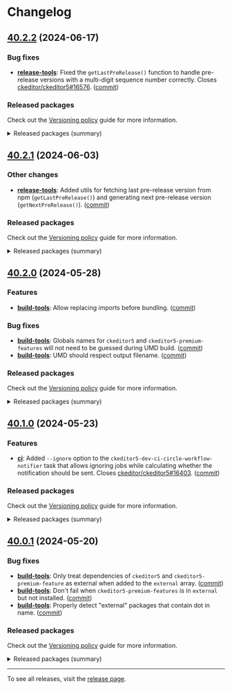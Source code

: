 Changelog
=========

## [40.2.2](https://github.com/ckeditor/ckeditor5-dev/compare/v40.2.1...v40.2.2) (2024-06-17)

### Bug fixes

* **[release-tools](https://www.npmjs.com/package/@ckeditor/ckeditor5-dev-release-tools)**: Fixed the `getLastPreRelease()` function to handle pre-release versions with a multi-digit sequence number correctly. Closes [ckeditor/ckeditor5#16576](https://github.com/ckeditor/ckeditor5/issues/16576). ([commit](https://github.com/ckeditor/ckeditor5-dev/commit/a4be357b0ba4479fd27b5e356fd0d649cc3e7cca))

### Released packages

Check out the [Versioning policy](https://ckeditor.com/docs/ckeditor5/latest/framework/guides/support/versioning-policy.html) guide for more information.

<details>
<summary>Released packages (summary)</summary>

Other releases:

* [@ckeditor/ckeditor5-dev-build-tools](https://www.npmjs.com/package/@ckeditor/ckeditor5-dev-build-tools/v/40.2.2): v40.2.1 => v40.2.2
* [@ckeditor/ckeditor5-dev-bump-year](https://www.npmjs.com/package/@ckeditor/ckeditor5-dev-bump-year/v/40.2.2): v40.2.1 => v40.2.2
* [@ckeditor/ckeditor5-dev-ci](https://www.npmjs.com/package/@ckeditor/ckeditor5-dev-ci/v/40.2.2): v40.2.1 => v40.2.2
* [@ckeditor/ckeditor5-dev-dependency-checker](https://www.npmjs.com/package/@ckeditor/ckeditor5-dev-dependency-checker/v/40.2.2): v40.2.1 => v40.2.2
* [@ckeditor/ckeditor5-dev-docs](https://www.npmjs.com/package/@ckeditor/ckeditor5-dev-docs/v/40.2.2): v40.2.1 => v40.2.2
* [@ckeditor/ckeditor5-dev-release-tools](https://www.npmjs.com/package/@ckeditor/ckeditor5-dev-release-tools/v/40.2.2): v40.2.1 => v40.2.2
* [@ckeditor/ckeditor5-dev-stale-bot](https://www.npmjs.com/package/@ckeditor/ckeditor5-dev-stale-bot/v/40.2.2): v40.2.1 => v40.2.2
* [@ckeditor/ckeditor5-dev-tests](https://www.npmjs.com/package/@ckeditor/ckeditor5-dev-tests/v/40.2.2): v40.2.1 => v40.2.2
* [@ckeditor/ckeditor5-dev-transifex](https://www.npmjs.com/package/@ckeditor/ckeditor5-dev-transifex/v/40.2.2): v40.2.1 => v40.2.2
* [@ckeditor/ckeditor5-dev-translations](https://www.npmjs.com/package/@ckeditor/ckeditor5-dev-translations/v/40.2.2): v40.2.1 => v40.2.2
* [@ckeditor/ckeditor5-dev-utils](https://www.npmjs.com/package/@ckeditor/ckeditor5-dev-utils/v/40.2.2): v40.2.1 => v40.2.2
* [@ckeditor/ckeditor5-dev-web-crawler](https://www.npmjs.com/package/@ckeditor/ckeditor5-dev-web-crawler/v/40.2.2): v40.2.1 => v40.2.2
* [@ckeditor/jsdoc-plugins](https://www.npmjs.com/package/@ckeditor/jsdoc-plugins/v/40.2.2): v40.2.1 => v40.2.2
* [@ckeditor/typedoc-plugins](https://www.npmjs.com/package/@ckeditor/typedoc-plugins/v/40.2.2): v40.2.1 => v40.2.2
</details>


## [40.2.1](https://github.com/ckeditor/ckeditor5-dev/compare/v40.2.0...v40.2.1) (2024-06-03)

### Other changes

* **[release-tools](https://www.npmjs.com/package/@ckeditor/ckeditor5-dev-release-tools)**: Added utils for fetching last pre-release version from npm (`getLastPreRelease()`) and generating next pre-release version (`getNextPreRelease()`). ([commit](https://github.com/ckeditor/ckeditor5-dev/commit/2f5bbecde1239b4a495789310634c03b7591803c))

### Released packages

Check out the [Versioning policy](https://ckeditor.com/docs/ckeditor5/latest/framework/guides/support/versioning-policy.html) guide for more information.

<details>
<summary>Released packages (summary)</summary>

Other releases:

* [@ckeditor/ckeditor5-dev-build-tools](https://www.npmjs.com/package/@ckeditor/ckeditor5-dev-build-tools/v/40.2.1): v40.2.0 => v40.2.1
* [@ckeditor/ckeditor5-dev-bump-year](https://www.npmjs.com/package/@ckeditor/ckeditor5-dev-bump-year/v/40.2.1): v40.2.0 => v40.2.1
* [@ckeditor/ckeditor5-dev-ci](https://www.npmjs.com/package/@ckeditor/ckeditor5-dev-ci/v/40.2.1): v40.2.0 => v40.2.1
* [@ckeditor/ckeditor5-dev-dependency-checker](https://www.npmjs.com/package/@ckeditor/ckeditor5-dev-dependency-checker/v/40.2.1): v40.2.0 => v40.2.1
* [@ckeditor/ckeditor5-dev-docs](https://www.npmjs.com/package/@ckeditor/ckeditor5-dev-docs/v/40.2.1): v40.2.0 => v40.2.1
* [@ckeditor/ckeditor5-dev-release-tools](https://www.npmjs.com/package/@ckeditor/ckeditor5-dev-release-tools/v/40.2.1): v40.2.0 => v40.2.1
* [@ckeditor/ckeditor5-dev-stale-bot](https://www.npmjs.com/package/@ckeditor/ckeditor5-dev-stale-bot/v/40.2.1): v40.2.0 => v40.2.1
* [@ckeditor/ckeditor5-dev-tests](https://www.npmjs.com/package/@ckeditor/ckeditor5-dev-tests/v/40.2.1): v40.2.0 => v40.2.1
* [@ckeditor/ckeditor5-dev-transifex](https://www.npmjs.com/package/@ckeditor/ckeditor5-dev-transifex/v/40.2.1): v40.2.0 => v40.2.1
* [@ckeditor/ckeditor5-dev-translations](https://www.npmjs.com/package/@ckeditor/ckeditor5-dev-translations/v/40.2.1): v40.2.0 => v40.2.1
* [@ckeditor/ckeditor5-dev-utils](https://www.npmjs.com/package/@ckeditor/ckeditor5-dev-utils/v/40.2.1): v40.2.0 => v40.2.1
* [@ckeditor/ckeditor5-dev-web-crawler](https://www.npmjs.com/package/@ckeditor/ckeditor5-dev-web-crawler/v/40.2.1): v40.2.0 => v40.2.1
* [@ckeditor/jsdoc-plugins](https://www.npmjs.com/package/@ckeditor/jsdoc-plugins/v/40.2.1): v40.2.0 => v40.2.1
* [@ckeditor/typedoc-plugins](https://www.npmjs.com/package/@ckeditor/typedoc-plugins/v/40.2.1): v40.2.0 => v40.2.1
</details>


## [40.2.0](https://github.com/ckeditor/ckeditor5-dev/compare/v40.1.0...v40.2.0) (2024-05-28)

### Features

* **[build-tools](https://www.npmjs.com/package/@ckeditor/ckeditor5-dev-build-tools)**: Allow replacing imports before bundling. ([commit](https://github.com/ckeditor/ckeditor5-dev/commit/4feeeb8c55ebf625efab68f1741be96a73e58502))

### Bug fixes

* **[build-tools](https://www.npmjs.com/package/@ckeditor/ckeditor5-dev-build-tools)**: Globals names for `ckeditor5` and `ckeditor5-premium-features` will not need to be guessed during UMD build. ([commit](https://github.com/ckeditor/ckeditor5-dev/commit/baf7bf011fb6ae37566e77335cd17878506a486a))
* **[build-tools](https://www.npmjs.com/package/@ckeditor/ckeditor5-dev-build-tools)**: UMD should respect output filename. ([commit](https://github.com/ckeditor/ckeditor5-dev/commit/6d6c8ed7e96519f0f8b188f765098d68fcd41686))

### Released packages

Check out the [Versioning policy](https://ckeditor.com/docs/ckeditor5/latest/framework/guides/support/versioning-policy.html) guide for more information.

<details>
<summary>Released packages (summary)</summary>

Releases containing new features:

* [@ckeditor/ckeditor5-dev-build-tools](https://www.npmjs.com/package/@ckeditor/ckeditor5-dev-build-tools/v/40.2.0): v40.1.0 => v40.2.0

Other releases:

* [@ckeditor/ckeditor5-dev-bump-year](https://www.npmjs.com/package/@ckeditor/ckeditor5-dev-bump-year/v/40.2.0): v40.1.0 => v40.2.0
* [@ckeditor/ckeditor5-dev-ci](https://www.npmjs.com/package/@ckeditor/ckeditor5-dev-ci/v/40.2.0): v40.1.0 => v40.2.0
* [@ckeditor/ckeditor5-dev-dependency-checker](https://www.npmjs.com/package/@ckeditor/ckeditor5-dev-dependency-checker/v/40.2.0): v40.1.0 => v40.2.0
* [@ckeditor/ckeditor5-dev-docs](https://www.npmjs.com/package/@ckeditor/ckeditor5-dev-docs/v/40.2.0): v40.1.0 => v40.2.0
* [@ckeditor/ckeditor5-dev-release-tools](https://www.npmjs.com/package/@ckeditor/ckeditor5-dev-release-tools/v/40.2.0): v40.1.0 => v40.2.0
* [@ckeditor/ckeditor5-dev-stale-bot](https://www.npmjs.com/package/@ckeditor/ckeditor5-dev-stale-bot/v/40.2.0): v40.1.0 => v40.2.0
* [@ckeditor/ckeditor5-dev-tests](https://www.npmjs.com/package/@ckeditor/ckeditor5-dev-tests/v/40.2.0): v40.1.0 => v40.2.0
* [@ckeditor/ckeditor5-dev-transifex](https://www.npmjs.com/package/@ckeditor/ckeditor5-dev-transifex/v/40.2.0): v40.1.0 => v40.2.0
* [@ckeditor/ckeditor5-dev-translations](https://www.npmjs.com/package/@ckeditor/ckeditor5-dev-translations/v/40.2.0): v40.1.0 => v40.2.0
* [@ckeditor/ckeditor5-dev-utils](https://www.npmjs.com/package/@ckeditor/ckeditor5-dev-utils/v/40.2.0): v40.1.0 => v40.2.0
* [@ckeditor/ckeditor5-dev-web-crawler](https://www.npmjs.com/package/@ckeditor/ckeditor5-dev-web-crawler/v/40.2.0): v40.1.0 => v40.2.0
* [@ckeditor/jsdoc-plugins](https://www.npmjs.com/package/@ckeditor/jsdoc-plugins/v/40.2.0): v40.1.0 => v40.2.0
* [@ckeditor/typedoc-plugins](https://www.npmjs.com/package/@ckeditor/typedoc-plugins/v/40.2.0): v40.1.0 => v40.2.0
</details>


## [40.1.0](https://github.com/ckeditor/ckeditor5-dev/compare/v40.0.1...v40.1.0) (2024-05-23)

### Features

* **[ci](https://www.npmjs.com/package/@ckeditor/ckeditor5-dev-ci)**: Added `--ignore` option to the `ckeditor5-dev-ci-circle-workflow-notifier` task that allows ignoring jobs while calculating whether the notification should be sent. Closes [ckeditor/ckeditor5#16403](https://github.com/ckeditor/ckeditor5/issues/16403). ([commit](https://github.com/ckeditor/ckeditor5-dev/commit/8b20eda9954a1808e0cd80a63739ffeb4010b71e))

### Released packages

Check out the [Versioning policy](https://ckeditor.com/docs/ckeditor5/latest/framework/guides/support/versioning-policy.html) guide for more information.

<details>
<summary>Released packages (summary)</summary>

Releases containing new features:

* [@ckeditor/ckeditor5-dev-ci](https://www.npmjs.com/package/@ckeditor/ckeditor5-dev-ci/v/40.1.0): v40.0.1 => v40.1.0

Other releases:

* [@ckeditor/ckeditor5-dev-build-tools](https://www.npmjs.com/package/@ckeditor/ckeditor5-dev-build-tools/v/40.1.0): v40.0.1 => v40.1.0
* [@ckeditor/ckeditor5-dev-bump-year](https://www.npmjs.com/package/@ckeditor/ckeditor5-dev-bump-year/v/40.1.0): v40.0.1 => v40.1.0
* [@ckeditor/ckeditor5-dev-dependency-checker](https://www.npmjs.com/package/@ckeditor/ckeditor5-dev-dependency-checker/v/40.1.0): v40.0.1 => v40.1.0
* [@ckeditor/ckeditor5-dev-docs](https://www.npmjs.com/package/@ckeditor/ckeditor5-dev-docs/v/40.1.0): v40.0.1 => v40.1.0
* [@ckeditor/ckeditor5-dev-release-tools](https://www.npmjs.com/package/@ckeditor/ckeditor5-dev-release-tools/v/40.1.0): v40.0.1 => v40.1.0
* [@ckeditor/ckeditor5-dev-stale-bot](https://www.npmjs.com/package/@ckeditor/ckeditor5-dev-stale-bot/v/40.1.0): v40.0.1 => v40.1.0
* [@ckeditor/ckeditor5-dev-tests](https://www.npmjs.com/package/@ckeditor/ckeditor5-dev-tests/v/40.1.0): v40.0.1 => v40.1.0
* [@ckeditor/ckeditor5-dev-transifex](https://www.npmjs.com/package/@ckeditor/ckeditor5-dev-transifex/v/40.1.0): v40.0.1 => v40.1.0
* [@ckeditor/ckeditor5-dev-translations](https://www.npmjs.com/package/@ckeditor/ckeditor5-dev-translations/v/40.1.0): v40.0.1 => v40.1.0
* [@ckeditor/ckeditor5-dev-utils](https://www.npmjs.com/package/@ckeditor/ckeditor5-dev-utils/v/40.1.0): v40.0.1 => v40.1.0
* [@ckeditor/ckeditor5-dev-web-crawler](https://www.npmjs.com/package/@ckeditor/ckeditor5-dev-web-crawler/v/40.1.0): v40.0.1 => v40.1.0
* [@ckeditor/jsdoc-plugins](https://www.npmjs.com/package/@ckeditor/jsdoc-plugins/v/40.1.0): v40.0.1 => v40.1.0
* [@ckeditor/typedoc-plugins](https://www.npmjs.com/package/@ckeditor/typedoc-plugins/v/40.1.0): v40.0.1 => v40.1.0
</details>


## [40.0.1](https://github.com/ckeditor/ckeditor5-dev/compare/v40.0.0...v40.0.1) (2024-05-20)

### Bug fixes

* **[build-tools](https://www.npmjs.com/package/@ckeditor/ckeditor5-dev-build-tools)**: Only treat dependencies of `ckeditor5` and `ckeditor5-premium-feature` as external when added to the `external` array. ([commit](https://github.com/ckeditor/ckeditor5-dev/commit/d649a8359a69a56ad1b9ee5b052dbf6f446c105e))
* **[build-tools](https://www.npmjs.com/package/@ckeditor/ckeditor5-dev-build-tools)**: Don't fail when `ckeditor5-premium-features` is in `external` but not installed. ([commit](https://github.com/ckeditor/ckeditor5-dev/commit/f07895583b2b63e72f19edbdd338ad2f1cb5f0cd))
* **[build-tools](https://www.npmjs.com/package/@ckeditor/ckeditor5-dev-build-tools)**: Properly detect "external" packages that contain dot in name. ([commit](https://github.com/ckeditor/ckeditor5-dev/commit/06b8f49d736d1bf3b14bdfeaacc5223082e762b2))

### Released packages

Check out the [Versioning policy](https://ckeditor.com/docs/ckeditor5/latest/framework/guides/support/versioning-policy.html) guide for more information.

<details>
<summary>Released packages (summary)</summary>

Other releases:

* [@ckeditor/ckeditor5-dev-build-tools](https://www.npmjs.com/package/@ckeditor/ckeditor5-dev-build-tools/v/40.0.1): v40.0.0 => v40.0.1
* [@ckeditor/ckeditor5-dev-bump-year](https://www.npmjs.com/package/@ckeditor/ckeditor5-dev-bump-year/v/40.0.1): v40.0.0 => v40.0.1
* [@ckeditor/ckeditor5-dev-ci](https://www.npmjs.com/package/@ckeditor/ckeditor5-dev-ci/v/40.0.1): v40.0.0 => v40.0.1
* [@ckeditor/ckeditor5-dev-dependency-checker](https://www.npmjs.com/package/@ckeditor/ckeditor5-dev-dependency-checker/v/40.0.1): v40.0.0 => v40.0.1
* [@ckeditor/ckeditor5-dev-docs](https://www.npmjs.com/package/@ckeditor/ckeditor5-dev-docs/v/40.0.1): v40.0.0 => v40.0.1
* [@ckeditor/ckeditor5-dev-release-tools](https://www.npmjs.com/package/@ckeditor/ckeditor5-dev-release-tools/v/40.0.1): v40.0.0 => v40.0.1
* [@ckeditor/ckeditor5-dev-stale-bot](https://www.npmjs.com/package/@ckeditor/ckeditor5-dev-stale-bot/v/40.0.1): v40.0.0 => v40.0.1
* [@ckeditor/ckeditor5-dev-tests](https://www.npmjs.com/package/@ckeditor/ckeditor5-dev-tests/v/40.0.1): v40.0.0 => v40.0.1
* [@ckeditor/ckeditor5-dev-transifex](https://www.npmjs.com/package/@ckeditor/ckeditor5-dev-transifex/v/40.0.1): v40.0.0 => v40.0.1
* [@ckeditor/ckeditor5-dev-translations](https://www.npmjs.com/package/@ckeditor/ckeditor5-dev-translations/v/40.0.1): v40.0.0 => v40.0.1
* [@ckeditor/ckeditor5-dev-utils](https://www.npmjs.com/package/@ckeditor/ckeditor5-dev-utils/v/40.0.1): v40.0.0 => v40.0.1
* [@ckeditor/ckeditor5-dev-web-crawler](https://www.npmjs.com/package/@ckeditor/ckeditor5-dev-web-crawler/v/40.0.1): v40.0.0 => v40.0.1
* [@ckeditor/jsdoc-plugins](https://www.npmjs.com/package/@ckeditor/jsdoc-plugins/v/40.0.1): v40.0.0 => v40.0.1
* [@ckeditor/typedoc-plugins](https://www.npmjs.com/package/@ckeditor/typedoc-plugins/v/40.0.1): v40.0.0 => v40.0.1
</details>

---

To see all releases, visit the [release page](https://github.com/ckeditor/ckeditor5-dev/releases).
